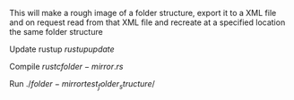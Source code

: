 This will make a rough image of a folder structure, export it to a XML file and on request read from that XML file and recreate at a specified location the same folder structure

Update rustup
$rustup update$

Compile
$rustc folder-mirror.rs$

Run
$./folder-mirror test_folder_structure/$

